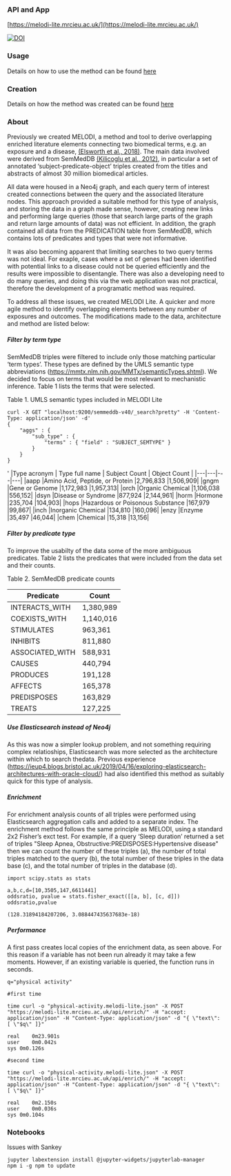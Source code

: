 ### API and App

[https://melodi-lite.mrcieu.ac.uk/](https://melodi-lite.mrcieu.ac.uk/)

[![DOI](https://zenodo.org/badge/259267887.svg)](https://zenodo.org/badge/latestdoi/259267887)

### Usage

Details on how to use the method can be found [here](Usage.md)

### Creation

Details on how the method was created can be found [here](Creation.md)

### About

Previously we created MELODI, a method and tool to derive overlapping enriched literature elements connecting two biomedical terms, e.g. an exposure and a disease, [(Elsworth et al., 2018)](https://doi.org/10.1093/ije/dyx251). The main data involved were derived from SemMedDB [(Kilicoglu et al., 2012)](https://academic.oup.com/bioinformatics/article/28/23/3158/195282), in particular a set of annotated ‘subject-predicate-object’ triples created from the titles and abstracts of almost 30 million biomedical articles. 

All data were housed in a Neo4j graph, and each query term of interest created connections between the query and the associated literature nodes. This approach provided a suitable method for this type of analysis, and storing the data in a graph made sense, however, creating new links and performing large queries (those that search large parts of the graph and return large amounts of data) was not efficient. In addition, the graph contained all data from the PREDICATION table from SemMedDB, which contains lots of predicates and types that were not informative. 

It was also becoming apparent that limiting searches to two query terms was not ideal. For exaple, cases where a set of genes had been identified with potential links to a disease could not be queried efficiently and the results were impossible to disentangle. There was also a developing need to do many queries, and doing this via the web application was not practical, therefore the development of a programatic method was required.

To address all these issues, we created MELODI Lite. A quicker and more agile method to identify overlapping elements between any number of exposures and outcomes. The modifications made to the data, architecture and method are listed below:

##### Filter by term type

SemMedDB triples were filtered to include only those matching particular ‘term types’. These types are defined by the UMLS semantic type abbreviations (https://mmtx.nlm.nih.gov/MMTx/semanticTypes.shtml). We decided to focus on terms that would be most relevant to mechanistic inference. Table 1 lists the terms that were selected.

Table 1. UMLS semantic types included in MELODI Lite  

```
curl -X GET "localhost:9200/semmeddb-v40/_search?pretty" -H 'Content-Type: application/json' -d'
{
    "aggs" : {
        "sub_type" : {
            "terms" : { "field" : "SUBJECT_SEMTYPE" }
        }
    }
}
```

'
|Type acronym | Type full name	| Subject Count	| Object Count |
|---|---|---|---|
|aapp	|Amino Acid, Peptide, or Protein	|2,796,833	|1,506,909|
|gngm	|Gene or Genome	|1,172,983	|1,957,313|
|orch	|Organic Chemical	|1,106,038	|556,152|
|dsyn	|Disease or Syndrome	|877,924	|2,144,961|
|horm	|Hormone	|235,704	|104,903|
|hops	|Hazardous or Poisonous Substance	|167,979	|99,867|
|inch	|Inorganic Chemical	|134,810	|160,096|
|enzy	|Enzyme	|35,497	|46,044|
|chem	|Chemical	|15,318	|13,156|


##### Filter by predicate type

To improve the usabilty of the data some of the more ambiguous predicates. Table 2 lists the predicates that were included from the data set and their counts.

Table 2. SemMedDB predicate counts

|Predicate	|Count|
|---|---|
|INTERACTS_WITH	|1,380,989|
|COEXISTS_WITH	|1,140,016|
|STIMULATES	|963,361|
|INHIBITS	|811,880|
|ASSOCIATED_WITH	|588,931|
|CAUSES	|440,794|
|PRODUCES	|191,128|
|AFFECTS	|165,378|
|PREDISPOSES	|163,829|
|TREATS	|127,225|


##### Use Elasticsearch instead of Neo4j

As this was now a simpler lookup problem, and not something requiring complex relatioships, Elasticsearch was more selected as the architecture within which to search thedata. Previous experience (https://ieup4.blogs.bristol.ac.uk/2019/04/16/exploring-elasticsearch-architectures-with-oracle-cloud/) had also identified this method as suitably quick for this type of analysis. 
    
##### Enrichment

For enrichment analysis counts of all triples were performed using Elasticsearch aggregation calls and added to a separate index. The enrichment method follows the same principle as MELODI, using a standard 2x2 Fisher’s exct test. For example, if a query ‘Sleep duration’ returned a set of triples "Sleep Apnea, Obstructive:PREDISPOSES:Hypertensive disease" then we can count the number of these triples (a), the number of total triples matched to the query (b), the total number of these triples in the data base (c), and the total number of triples in the database (d).

```
import scipy.stats as stats

a,b,c,d=[10,3505,147,6611441]
oddsratio, pvalue = stats.fisher_exact([[a, b], [c, d]])
oddsratio,pvalue

(128.31894184207206, 3.088447435637683e-18)
```

##### Performance

A first pass creates local copies of the enrichment data, as seen above. For this reason if a variable has not been run already it may take a few moments. However, if an existing variable is queried, the function runs in seconds.

```
q="physical activity"

#first time

time curl -o "physical-activity.melodi-lite.json" -X POST "https://melodi-lite.mrcieu.ac.uk/api/enrich/" -H "accept: application/json" -H "Content-Type: application/json" -d "{ \"text\": [ \"$q\" ]}"

real	0m23.901s
user	0m0.042s
sys	0m0.126s

#second time 

time curl -o "physical-activity.melodi-lite.json" -X POST "https://melodi-lite.mrcieu.ac.uk/api/enrich/" -H "accept: application/json" -H "Content-Type: application/json" -d "{ \"text\": [ \"$q\" ]}"

real	0m2.150s
user	0m0.036s
sys	0m0.104s
```

### Notebooks

Issues with Sankey

```
jupyter labextension install @jupyter-widgets/jupyterlab-manager
npm i -g npm to update
```

